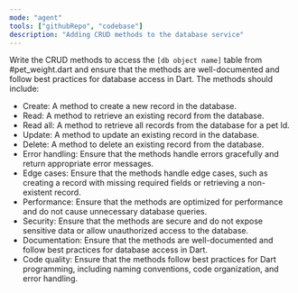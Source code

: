 ```yaml
---
mode: "agent"
tools: ["githubRepo", "codebase"]
description: "Adding CRUD methods to the database service"
---
```


Write the CRUD methods to access the `[db object name]` table from #pet_weight.dart
and ensure that the methods are well-documented and follow best practices for database access in Dart. The methods should include:

- Create: A method to create a new record in the database.
- Read: A method to retrieve an existing record from the database.
- Read all: A method to retrieve all records from the database for a pet Id.
- Update: A method to update an existing record in the database.
- Delete: A method to delete an existing record from the database.
- Error handling: Ensure that the methods handle errors gracefully and return appropriate error messages.
- Edge cases: Ensure that the methods handle edge cases, such as creating a record with missing required fields or retrieving a non-existent record.
- Performance: Ensure that the methods are optimized for performance and do not cause unnecessary database queries.
- Security: Ensure that the methods are secure and do not expose sensitive data or allow unauthorized access to the database.
- Documentation: Ensure that the methods are well-documented and follow best practices for database access in Dart.
- Code quality: Ensure that the methods follow best practices for Dart programming, including naming conventions, code organization, and error handling.
